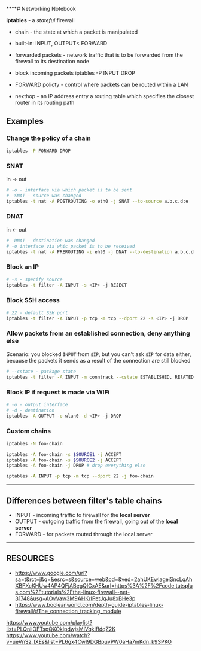 ****# Networking Notebook

**iptables** - a _stateful_ firewall

* chain - the state at which a packet is manipulated

* built-in: INPUT, OUTPUT< FORWARD

* forwarded packets - network traffic that is to be forwarded from the firewall to its destination node

* block incoming packets
iptables -P INPUT DROP

* FORWARD policty - control where packets can be routed within a LAN

* nexthop - an IP address entry a routing table which specifies the closest router in its routing path

## Examples

### Change the policy of a chain

```sh
iptables -P FORWARD DROP
```

### SNAT

in -> out

```sh
# -o - interface via which packet is to be sent
# -SNAT - source was changed
iptables -t nat -A POSTROUTING -o eth0 -j SNAT --to-source a.b.c.d:e
```

### DNAT

in <- out

```sh
# -DNAT - destination was changed
# -o interface via whic packet is to be received
iptables -t nat -A PREROUTING -i eht0 -j DNAT --to-destination a.b.c.d:e
```

### Block an IP
 
```sh
# -s - specify source
iptables -t filter -A INPUT -s <IP> -j REJECT
```

### Block SSH access

```sh
# 22 - default SSH port
iptables -t filter -A INPUT -p tcp -m tcp --dport 22 -s <IP> -j DROP
```

### Allow packets from an established connection, deny anything else

Scenario: you blocked `INPUT` from `$IP`, but you can't ask `$IP` for data either, because the packets it sends as a result of the connection are still blocked

```sh
# --cstate - package state
iptables -t filter -A INPUT -m conntrack --cstate ESTABLISHED, RElATED -j ACCEPT
```

### Block IP if request is made via WIFi

```sh
# -o - output interface
# -d - destination
iptables -A OUTPUT -o wlan0 -d <IP> -j DROP
```

### Custom chains

```sh
iptables -N foo-chain

iptables -A foo-chain -s $SOURCE1 -j ACCEPT
iptables -A foo-chain -s $SOURCE2 -j ACCEPT
iptables -A foo-chain -j DROP # drop everything else

iptables -A INPUT -p tcp -m tcp --dport 22 -j foo-chain
```

---

## Differences between filter's table chains

* INPUT - incoming traffic to firewall for the **local server**
* OUTPUT - outgoing traffic from the firewall, going out of the **local server**
* FORWARD - for packets routed through the local server

---

## RESOURCES

* https://www.google.com/url?sa=t&rct=j&q=&esrc=s&source=web&cd=&ved=2ahUKEwiageiSncLqAhXBFXcKHUw4AP4QFjABegQICxAE&url=https%3A%2F%2Fcode.tutsplus.com%2Ftutorials%2Fthe-linux-firewall--net-31748&usg=AOvVaw3M9AHKrIPetJqJu8xBHe3p
* https://www.booleanworld.com/depth-guide-iptables-linux-firewall/#The_connection_tracking_module

https://www.youtube.com/playlist?list=PLQnljOFTspQXOkIpdwjsMlVqkIffdqZ2K
https://www.youtube.com/watch?v=ueVnSz_lXEs&list=PL6gx4Cwl9DGBpuvPW0aHa7mKdn_k9SPKO
